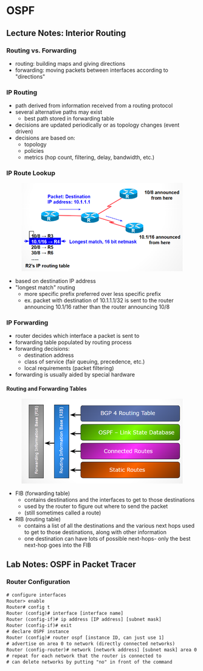 # OSPF

## Lecture Notes: Interior Routing

### Routing vs. Forwarding

* routing: building maps and giving directions
* forwarding: moving packets between interfaces according to "directions"

### IP Routing

* path derived from information received from a routing protocol
* several alternative paths may exist
  * best path stored in forwarding table
* decisions are updated periodically or as topology changes (event driven)
* decisions are based on:
  * topology
  * policies
  * metrics (hop count, filtering, delay, bandwidth, etc.)

### IP Route Lookup

<figure><img src=".gitbook/assets/{0D1B8078-415C-47B5-B450-467700A36538}.png" alt=""><figcaption></figcaption></figure>

* based on destination IP address
* "longest match" routing
  * more specific prefix preferred over less specific prefix
  * ex. packet with destination of 10.1.1.1/32 is sent to the router announcing 10.1/16 rather than the router announcing 10/8

### IP Forwarding

* router decides which interface a packet is sent to
* forwarding table populated by routing process
* forwarding decisions:
  * destination address
  * class of service (fair queuing, precedence, etc.)
  * local requirements (packet filtering)
* forwarding is usually aided by special hardware

#### Routing and Forwarding Tables

<figure><img src=".gitbook/assets/{A8FA3745-04D9-40AA-A383-6D8ADA60EDF5}.png" alt=""><figcaption></figcaption></figure>

* FIB (forwarding table)
  * contains destinations and the interfaces to get to those destinations
  * used by the router to figure out where to send the packet
  * (still sometimes called a route)
* RIB (routing table)
  * contains a list of all the destinations and the various next hops used to get to those destinations, along with other information
  * one destination can have lots of possible next-hops- only the best next-hop goes into the FIB

## Lab Notes: OSPF in Packet Tracer

### Router Configuration

```
# configure interfaces
Router> enable
Router# config t
Router (config)# interface [interface name]
Router (config-if)# ip address [IP address] [subnet mask]
Router (config-if)# exit
# declare OSPF instance
Router (config)# router ospf [instance ID, can just use 1]
# advertise on area 0 to network (directly connected networks)
Router (config-router)# network [network address] [subnet mask] area 0
# repeat for each network that the router is connected to
# can delete networks by putting "no" in front of the command
```
